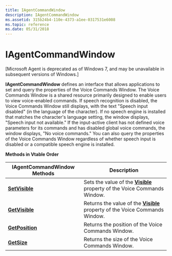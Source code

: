 ```yaml
---
title: IAgentCommandWindow
description: IAgentCommandWindow
ms.assetid: 315b24b4-110e-4373-a1ee-0317531e6008
ms.topic: reference
ms.date: 05/31/2018
---
```


# IAgentCommandWindow

\[Microsoft Agent is deprecated as of Windows 7, and may be unavailable in subsequent versions of Windows.\]

**IAgentCommandWindow** defines an interface that allows applications to set and query the properties of the Voice Commands Window. The Voice Commands Window is a shared resource primarily designed to enable users to view voice-enabled commands. If speech recognition is disabled, the Voice Commands Window still displays, with the text "Speech input disabled" (in the language of the character). If no speech engine is installed that matches the character's language setting, the window displays, "Speech input not available." If the input-active client has not defined voice parameters for its commands and has disabled global voice commands, the window displays, "No voice commands." You can also query the properties of the Voice Commands Window regardless of whether speech input is disabled or a compatible speech engine is installed.

**Methods in Vtable Order**



| IAgentCommandWindow Methods                             | Description                                                                                         |
|---------------------------------------------------------|-----------------------------------------------------------------------------------------------------|
| [**SetVisible**](iagentcommandwindow--setvisible.md)   | Sets the value of the [**Visible**](visible-property.md) property of the Voice Commands Window.    |
| [**GetVisible**](iagentcommandwindow--getvisible.md)   | Returns the value of the [**Visible**](visible-property.md) property of the Voice Commands Window. |
| [**GetPosition**](iagentcommandwindow--getposition.md) | Returns the position of the Voice Commands Window.                                                  |
| [**GetSize**](iagentcommandwindow--getsize.md)         | Returns the size of the Voice Commands Window.                                                      |



 

 

 




